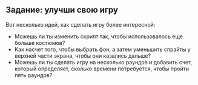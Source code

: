 ## Задание: улучши свою игру

Вот несколько идей, как сделать игру более интересной:

- Можешь ли ты изменить скрипт так, чтобы использовалось еще больше костюмов?
- Как насчет того, чтобы выбрать фон, а затем уменьшить спрайты у верхней части экрана, чтобы они казались дальше?
- Можешь ли ты сделать игру на несколько раундов и добавить счет, который определяет, сколько времени потребуется, чтобы пройти пять раундов?